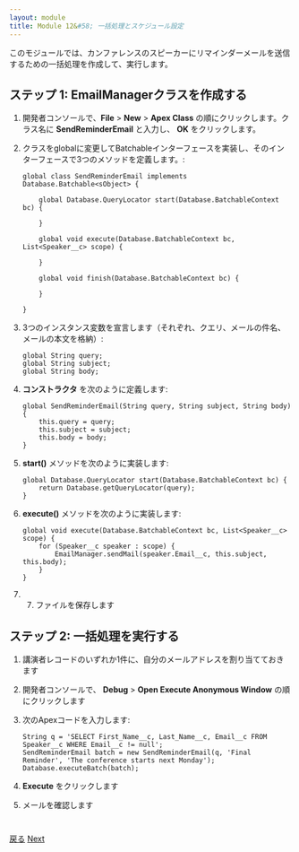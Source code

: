 ```yaml
---
layout: module
title: Module 12&#58; 一括処理とスケジュール設定
---
```

このモジュールでは、カンファレンスのスピーカーにリマインダーメールを送信するための一括処理を作成して、実行します。

## ステップ 1: EmailManagerクラスを作成する

1. 開発者コンソールで、**File** > **New** > **Apex Class** の順にクリックします。クラス名に **SendReminderEmail** と入力し、 **OK** をクリックします。

1. クラスをglobalに変更してBatchableインターフェースを実装し、そのインターフェースで3つのメソッドを定義します。:

    ```
    global class SendReminderEmail implements Database.Batchable<sObject> {

        global Database.QueryLocator start(Database.BatchableContext bc) {

        }

        global void execute(Database.BatchableContext bc, List<Speaker__c> scope) {

        }

        global void finish(Database.BatchableContext bc) {

        }

    }
    ```

1. 3つのインスタンス変数を宣言します（それぞれ、クエリ、メールの件名、メールの本文を格納）:

    ```
    global String query;
    global String subject;
    global String body;
    ```

1. **コンストラクタ** を次のように定義します:

    ```
    global SendReminderEmail(String query, String subject, String body) {
        this.query = query;
        this.subject = subject;
        this.body = body;
    }
    ```

1. **start()** メソッドを次のように実装します:

    ```
    global Database.QueryLocator start(Database.BatchableContext bc) {
        return Database.getQueryLocator(query);
    }
    ```

1. **execute()** メソッドを次のように実装します:

    ```
    global void execute(Database.BatchableContext bc, List<Speaker__c> scope) {
        for (Speaker__c speaker : scope) {
            EmailManager.sendMail(speaker.Email__c, this.subject, this.body);
        }
    }
    ```

1. 7.	ファイルを保存します


## ステップ 2: 一括処理を実行する

1. 講演者レコードのいずれか1件に、自分のメールアドレスを割り当てておきます

1. 開発者コンソールで、 **Debug** > **Open Execute Anonymous Window** の順にクリックします

1. 次のApexコードを入力します:

    ```
    String q = 'SELECT First_Name__c, Last_Name__c, Email__c FROM Speaker__c WHERE Email__c != null';
    SendReminderEmail batch = new SendReminderEmail(q, 'Final Reminder', 'The conference starts next Monday');
    Database.executeBatch(batch);
    ```

1. **Execute** をクリックします

1. メールを確認します


<div class="row" style="margin-top:40px;">
<div class="col-sm-12">
<a href="Testing.html" class="btn btn-default"><i class="glyphicon glyphicon-chevron-left"></i> 戻る</a>
<a href="next.html" class="btn btn-default pull-right">Next <i class="glyphicon glyphicon-chevron-right"></i></a>
</div>
</div>
